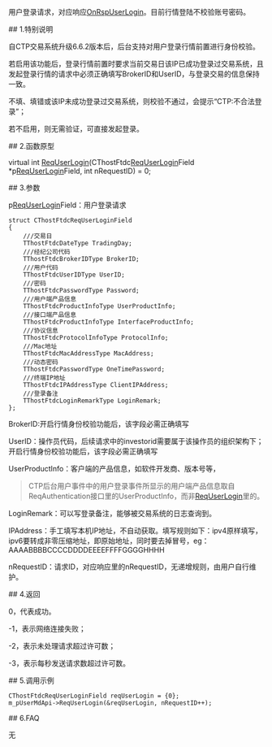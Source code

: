 <p>用户登录请求，对应响应<a href="../../../JYJK/CTHOSTFTDCTRADERAPI/ONRSPUSERLOGIN/">OnRspUserLogin</a>。目前行情登陆不校验账号密码。</p>
<span class="anchor" id="1db6778f-d876-4399-9a16-6ccf0f4054cc"></span>
## 1.特别说明
<p>自CTP交易系统升级6.6.2版本后，后台支持对用户登录行情前置进行身份校验。</p>
<p>若启用该功能后，登录行情前置时要求当前交易日该IP已成功登录过交易系统，且发起登录行情的请求中必须正确填写BrokerID和UserID，与登录交易的信息保持一致。</p>
<p>不填、填错或该IP未成功登录过交易系统，则校验不通过，会提示“CTP:不合法登录”；</p>
<p>若不启用，则无需验证，可直接发起登录。</p>
<span class="anchor" id="4d778adf-d2cc-4718-8e22-cc373cb30a9e"></span>
## 2.函数原型
<p>virtual int <a href="../../../JYJK/CTHOSTFTDCTRADERSPI/REQUSERLOGIN/">ReqUserLogin</a>(CThostFtdc<a href="../../../JYJK/CTHOSTFTDCTRADERSPI/REQUSERLOGIN/">ReqUserLogin</a>Field *p<a href="../../../JYJK/CTHOSTFTDCTRADERSPI/REQUSERLOGIN/">ReqUserLogin</a>Field, int nRequestID) = 0;</p>
<span class="anchor" id="c5c934fc-a219-4a58-9d93-ed2371f4fe70"></span>
## 3.参数
<p>p<a href="../../../JYJK/CTHOSTFTDCTRADERSPI/REQUSERLOGIN/">ReqUserLogin</a>Field：用户登录请求</p>
<pre><code>struct CThostFtdcReqUserLoginField
{
    ///交易日
    TThostFtdcDateType TradingDay;
    ///经纪公司代码
    TThostFtdcBrokerIDType BrokerID;
    ///用户代码
    TThostFtdcUserIDType UserID;
    ///密码
    TThostFtdcPasswordType Password;
    ///用户端产品信息
    TThostFtdcProductInfoType UserProductInfo;
    ///接口端产品信息
    TThostFtdcProductInfoType InterfaceProductInfo;
    ///协议信息
    TThostFtdcProtocolInfoType ProtocolInfo;
    ///Mac地址
    TThostFtdcMacAddressType MacAddress;
    ///动态密码
    TThostFtdcPasswordType OneTimePassword;
    ///终端IP地址
    TThostFtdcIPAddressType ClientIPAddress;
    ///登录备注
    TThostFtdcLoginRemarkType LoginRemark;
};
</code></pre>
<p>BrokerID:开启行情身份校验功能后，该字段必需正确填写</p>
<p>UserID：操作员代码，后续请求中的investorid需要属于该操作员的组织架构下；开启行情身份校验功能后，该字段必需正确填写</p>
<p>UserProductInfo：客户端的产品信息，如软件开发商、版本号等，</p>
<blockquote>
<p>CTP后台用户事件中的用户登录事件所显示的用户端产品信息取自ReqAuthentication接口里的UserProductInfo，而非<a href="../../../JYJK/CTHOSTFTDCTRADERSPI/REQUSERLOGIN/">ReqUserLogin</a>里的。</p>
</blockquote>
<p>LoginRemark：可以写登录备注，能够被交易系统的日志查询到。</p>
<p>IPAddress：手工填写本机IP地址，不自动获取。填写规则如下：ipv4原样填写，ipv6要转成非零压缩地址，即原始地址，同时要去掉冒号，eg：AAAABBBBCCCCDDDDEEEEFFFFGGGGHHHH</p>
<p>nRequestID：请求ID，对应响应里的nRequestID，无递增规则，由用户自行维护。</p>
<span class="anchor" id="0980f9c8-8a02-49b9-8390-a14b00e8cc37"></span>
## 4.返回
<p>0，代表成功。</p>
<p>-1，表示网络连接失败；</p>
<p>-2，表示未处理请求超过许可数；</p>
<p>-3，表示每秒发送请求数超过许可数。</p>
<span class="anchor" id="19d42807-88be-41ce-8a67-e3fe30dedac3"></span>
## 5.调用示例
<pre><code>CThostFtdcReqUserLoginField reqUserLogin = {0};
m_pUserMdApi-&gt;ReqUserLogin(&amp;reqUserLogin, nRequestID++);
</code></pre>
<span class="anchor" id="10fc53df-e677-4848-a296-4654f866cc82"></span>
## 6.FAQ
<p>无</p>
